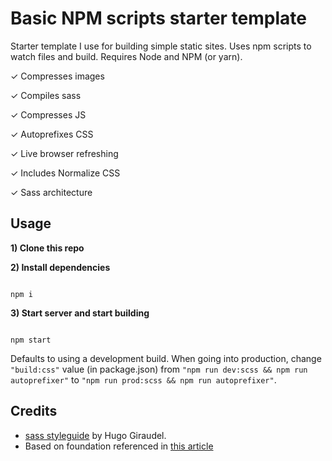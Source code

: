# Basic NPM scripts starter template

Starter template I use for building simple static sites. Uses npm scripts to watch files and build. Requires Node and NPM (or yarn).

✓ Compresses images

✓ Compiles sass

✓ Compresses JS

✓ Autoprefixes CSS

✓ Live browser refreshing

✓ Includes Normalize CSS

✓ Sass architecture

## Usage

__1) Clone this repo__

__2) Install dependencies__

```

npm i

```

__3) Start server and start building__

```

npm start

```

Defaults to using a development build. When going into production, change `"build:css"` value (in package.json) from `"npm run dev:scss && npm run autoprefixer"` to `"npm run prod:scss && npm run autoprefixer"`.

## Credits

- [sass styleguide](https://sass-guidelin.es/) by Hugo Giraudel. 
- Based on foundation referenced in [this article](https://css-irl.info/a-modern-front-end-workflow-part-1/)